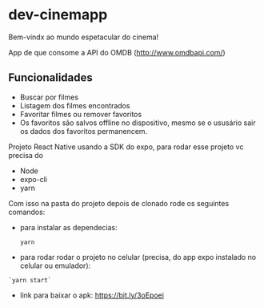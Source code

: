 # dev-cinemapp
Bem-vindx ao mundo espetacular do cinema!


App de que consome a API do OMDB (http://www.omdbapi.com/)

## Funcionalidades 
 - Buscar por filmes 
 - Listagem dos filmes encontrados
 - Favoritar filmes ou remover favoritos 
 - Os favoritos são salvos offline no dispositivo, mesmo se o ususário sair os dados dos favoritos permanencem.
 
 Projeto React Native usando a SDK do expo, para rodar esse projeto vc precisa do 
  - Node
  - expo-cli
  - yarn 
  
  Com isso na pasta do projeto depois de clonado rode os seguintes comandos: 
  - para instalar as dependecias: 
  
    `yarn`
    
   - para rodar rodar o projeto no celular (precisa, do app expo instalado no celular ou emulador): 
   
    `yarn start`
    
  - link para baixar o apk: https://bit.ly/3oEpoei